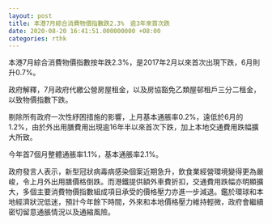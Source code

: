 ```yaml
---
layout: post
title: 本港7月綜合消費物價指數跌2.3%　逾3年來首次跌
date: 2020-08-20 16:41:51.000000000 +08:00
categories: rthk
---
```


本港7月綜合消費物價指數按年跌2.3%，是2017年2月以來首次出現下跌，6月則升0.7%。

政府解釋，7月政府代繳公營房屋租金，以及房協豁免乙類屋邨租戶三分二租金，以致物價指數下跌。

剔除所有政府一次性紓困措施的影響，上月基本通脹率0.2%，遠低於6月的1.2%，由於外出用膳費用出現逾16年半以來首次下跌，加上本地交通費用跌幅擴大所致。

今年首7個月整體通脹率1.1%，基本通脹率2.1%。

政府發言人表示，新型冠狀病毒病感染個案近期急升，飲食業經營環境變得更為嚴峻，令上月外出用膳價格倒跌。而港鐵提供額外車費折扣，交通費用跌幅亦明顯擴大，多個主要消費物價指數組成項目承受的價格壓力亦進一步減退。鑑於環球和本地經濟狀況低迷，預計今年餘下時間，外來和本地價格壓力維持輕微，政府會繼續密切留意通脹情況以及通縮風險。
